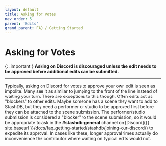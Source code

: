 ```yaml
---
layout: default
title: Asking for Votes
nav_order: 5
parent: 'Edits'
grand_parent: FAQ / Getting Started
---
```


# Asking for Votes

{: .important }
**Asking on Discord is discouraged unless the edit needs to be approved before additional edits can be submitted.**

---

Typically, asking on Discord for votes to approve your own edit is seen as impolite. Many see it as similar to jumping to the front of the line instead of waiting your turn. There are exceptions to this though. Often edits act as "blockers" to other edits. Maybe someone has a scene they want to add to StashDB, but they need a performer or studio to be approved first before they can be attached to the scene submission. The performer/studio submission is considered a "blocker" to the scene submission, so it would be appropriate to ask in the **#stashdb-general** channel on [Discord]({{ site.baseurl }}/docs/faq_getting-started/stashdb/joining-our-discord/) to expedite its approval. In cases like these, longer approval times actually do inconvenience the contributor where waiting on typical edits would not.
